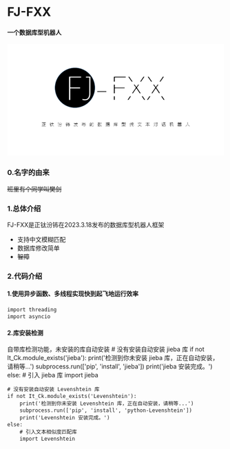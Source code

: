 # FJ-FXX
#### 一个数据库型机器人
![alt FJ-FXX](https://github.com/zhengtfb/FJ-FXX/blob/main/FJ-FXX%E5%AE%A3%E4%BC%A0%E5%9B%BE.png)

### 0.名字的由来
~~班里有个同学叫樊剑~~

### 1.总体介绍
FJ-FXX是正钛汾钸在2023.3.18发布的数据库型机器人框架
- 支持中文模糊匹配
- 数据库修改简单
- ~~智障~~

### 2.代码介绍
#### 1.使用异步函数、多线程实现快到起飞地运行效率
    import threading   
    import asyncio
#### 2.库安装检测
自带库检测功能，未安装的库自动安装
    # 没有安装自动安装 jieba 库
    if not It_Ck.module_exists('jieba'):
        print('检测到你未安装 jieba 库，正在自动安装，请稍等...')
        subprocess.run(['pip', 'install', 'jieba'])
        print('jieba 安装完成。')
    else:
        # 引入 jieba 库
        import jieba

    # 没有安装自动安装 Levenshtein 库
    if not It_Ck.module_exists('Levenshtein'):
        print('检测到你未安装 Levenshtein 库，正在自动安装，请稍等...')
        subprocess.run(['pip', 'install', 'python-Levenshtein'])
        print('Levenshtein 安装完成。')
    else:
        # 引入文本相似度匹配库
        import Levenshtein
